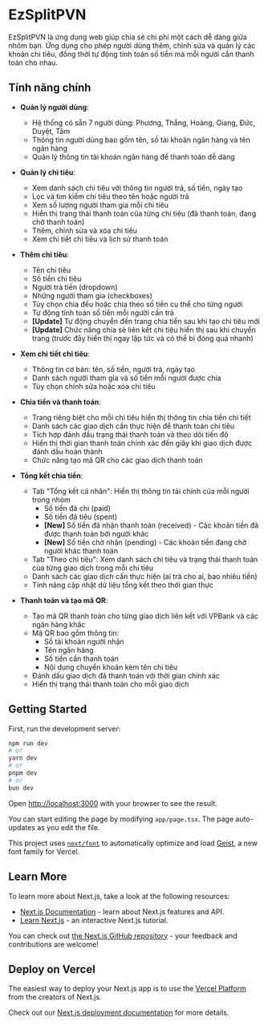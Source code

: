 # EzSplitPVN

EzSplitPVN là ứng dụng web giúp chia sẻ chi phí một cách dễ dàng giữa nhóm bạn. Ứng dụng cho phép người dùng thêm, chỉnh sửa và quản lý các khoản chi tiêu, đồng thời tự động tính toán số tiền mà mỗi người cần thanh toán cho nhau.

## Tính năng chính

- **Quản lý người dùng**: 
  - Hệ thống có sẵn 7 người dùng: Phương, Thắng, Hoàng, Giang, Đức, Duyệt, Tâm
  - Thông tin người dùng bao gồm tên, số tài khoản ngân hàng và tên ngân hàng
  - Quản lý thông tin tài khoản ngân hàng để thanh toán dễ dàng

- **Quản lý chi tiêu**:
  - Xem danh sách chi tiêu với thông tin người trả, số tiền, ngày tạo
  - Lọc và tìm kiếm chi tiêu theo tên hoặc người trả
  - Xem số lượng người tham gia mỗi chi tiêu
  - Hiển thị trạng thái thanh toán của từng chi tiêu (đã thanh toán, đang chờ thanh toán)
  - Thêm, chỉnh sửa và xóa chi tiêu
  - Xem chi tiết chi tiêu và lịch sử thanh toán

- **Thêm chi tiêu**:
  - Tên chi tiêu
  - Số tiền chi tiêu
  - Người trả tiền (dropdown)
  - Những người tham gia (checkboxes)
  - Tùy chọn chia đều hoặc chia theo số tiền cụ thể cho từng người
  - Tự động tính toán số tiền mỗi người cần trả
  - **[Update]** Tự động chuyển đến trang chia tiền sau khi tạo chi tiêu mới
  - **[Update]** Chức năng chia sẻ liên kết chi tiêu hiển thị sau khi chuyển trang (trước đây hiển thị ngay lập tức và có thể bị đóng quá nhanh)

- **Xem chi tiết chi tiêu**:
  - Thông tin cơ bản: tên, số tiền, người trả, ngày tạo
  - Danh sách người tham gia và số tiền mỗi người được chia
  - Tùy chọn chỉnh sửa hoặc xóa chi tiêu

- **Chia tiền và thanh toán**:
  - Trang riêng biệt cho mỗi chi tiêu hiển thị thông tin chia tiền chi tiết
  - Danh sách các giao dịch cần thực hiện để thanh toán chi tiêu
  - Tích hợp đánh dấu trạng thái thanh toán và theo dõi tiến độ
  - Hiển thị thời gian thanh toán chính xác đến giây khi giao dịch được đánh dấu hoàn thành
  - Chức năng tạo mã QR cho các giao dịch thanh toán

- **Tổng kết chia tiền**:
  - Tab "Tổng kết cá nhân": Hiển thị thông tin tài chính của mỗi người trong nhóm
    - Số tiền đã chi (paid)
    - Số tiền đã tiêu (spent)
    - **[New]** Số tiền đã nhận thanh toán (received) - Các khoản tiền đã được thanh toán bởi người khác
    - **[New]** Số tiền chờ nhận (pending) - Các khoản tiền đang chờ người khác thanh toán 
  - Tab "Theo chi tiêu": Xem danh sách chi tiêu và trạng thái thanh toán của từng giao dịch trong mỗi chi tiêu
  - Danh sách các giao dịch cần thực hiện (ai trả cho ai, bao nhiêu tiền)
  - Tính năng cập nhật dữ liệu tổng kết theo thời gian thực

- **Thanh toán và tạo mã QR**:
  - Tạo mã QR thanh toán cho từng giao dịch liên kết với VPBank và các ngân hàng khác
  - Mã QR bao gồm thông tin:
    - Số tài khoản người nhận
    - Tên ngân hàng
    - Số tiền cần thanh toán
    - Nội dung chuyển khoản kèm tên chi tiêu
  - Đánh dấu giao dịch đã thanh toán với thời gian chính xác
  - Hiển thị trạng thái thanh toán cho mỗi giao dịch

## Getting Started

First, run the development server:

```bash
npm run dev
# or
yarn dev
# or
pnpm dev
# or
bun dev
```

Open [http://localhost:3000](http://localhost:3000) with your browser to see the result.

You can start editing the page by modifying `app/page.tsx`. The page auto-updates as you edit the file.

This project uses [`next/font`](https://nextjs.org/docs/app/building-your-application/optimizing/fonts) to automatically optimize and load [Geist](https://vercel.com/font), a new font family for Vercel.

## Learn More

To learn more about Next.js, take a look at the following resources:

- [Next.js Documentation](https://nextjs.org/docs) - learn about Next.js features and API.
- [Learn Next.js](https://nextjs.org/learn) - an interactive Next.js tutorial.

You can check out [the Next.js GitHub repository](https://github.com/vercel/next.js) - your feedback and contributions are welcome!

## Deploy on Vercel

The easiest way to deploy your Next.js app is to use the [Vercel Platform](https://vercel.com/new?utm_medium=default-template&filter=next.js&utm_source=create-next-app&utm_campaign=create-next-app-readme) from the creators of Next.js.

Check out our [Next.js deployment documentation](https://nextjs.org/docs/app/building-your-application/deploying) for more details.
